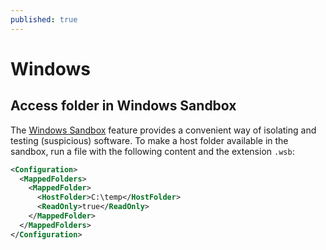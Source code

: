 ```yaml
---
published: true
---
```

# Windows

## Access folder in Windows Sandbox
The [Windows Sandbox](https://learn.microsoft.com/en-us/windows/security/application-security/application-isolation/windows-sandbox/) feature provides a convenient way of isolating and testing (suspicious) software. To make a host folder available in the sandbox, run a file with the following content and the extension `.wsb`:
```xml
<Configuration>
  <MappedFolders>
    <MappedFolder>
      <HostFolder>C:\temp</HostFolder>
      <ReadOnly>true</ReadOnly>
    </MappedFolder>
  </MappedFolders>
</Configuration>
```
